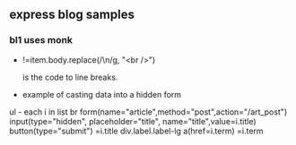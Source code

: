 ## express blog samples

### bl1 uses monk

- !=item.body.replace(/\n/g, "\<br />")

  is the code to line breaks.

- example of casting data into a hidden form

>

   ul
    - each i in list
     br
     form(name="article",method="post",action="/art_post")
      input(type="hidden", placeholder="title", name="title",value=i.title)
      button(type="submit") 
       =i.title
      div.label.label-lg
       a(href=i.term)
        =i.term
